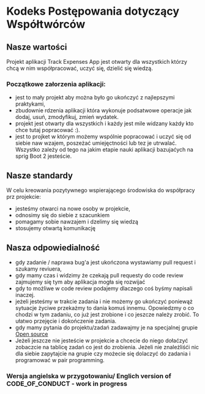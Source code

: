 # Kodeks Postępowania dotyczący Współtwórców
## Nasze wartości

Projekt aplikacji Track Expenses App jest otwarty dla wszystkich którzy chcą w nim współpracować, uczyć się, dzielić się wiedzą.   


### Początkowe załorzenia aplikacji:
  - jest to mały projekt aby można było go ukończyć z najlepszymi praktykami, 
  - zbudownie rdzenia aplikacji która wykonuje podsatwowe operacje jak dodaj, usuń, zmodyfikuj, zmień wydatek.  
  - projekt jest otwarty dla wszystkich i każdy jest mile widzany każdy kto chce tutaj popracować :). 
  - jest to projket w którym możemy wspólnie popracować i uczyć się od siebie naw wzajem, poszeżać umiejęctności lub tez je utrwalać. Wszystko zależy od tego na jakim etapie nauki aplikacji bazujaćych na sprig Boot 2 jesteście. 

## Nasze standardy
W celu kreowania pozytywnego wspierającego środowiska do współpracy prz projekcie:
 - jesteśmy otwarci na nowe osoby w projekcie,
 - odnosimy się do siebie z szacunkiem 
 - pomagamy sobie nawzajem i dzelimy się wiedzą
 - stosujemy otwartą komunikację

## Nasza odpowiedialność
 - gdy zadanie / naprawa bug'a jest ukończona wystawiamy pull request i szukamy reviuera,
 - gdy mamy czas i widzimy że czekają pull requesty do code review zajmujemy się tym aby aplikacja mogła się rozwijać
 - gdy to możliwe w code review podajemy dlaczego coś byśmy napisali inaczej. 
 - jeżeli jesteśmy w trakcie zadania i nie możemy go ukończyć poniewąż sytuacje życiwe przekażmy to dania komuś innemu. Opowiedzmy o co chodzi w tym zadaniu, co już jest zrobione i co jeszcze należy zrobić. To ułatwo przejęcie i dokończenie zadania.
 - gdy mamy pytania do projektu/zadań zadawajmy je na specjalnej grupie [Open source](https://discord.gg/Hj7bAz2G)
 - Jeżeli jeszcze nie jesteście w projekcie a chcecie do niego dołaćzyć zobaczcie na tablicę zadań co jest do zrobienia. Jeżeli nie znależliśći nic dla siebie zapytajcie na grupie czy możecie się dolaczyć do zadania i programować w pair programming. 

 ### Wersja angielska w przygotowaniu/ Englich version of CODE_OF_CONDUCT - work in progress